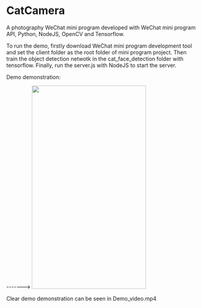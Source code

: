 # CatCamera


A photography WeChat mini program developed with WeChat mini program API, Python, NodeJS, OpenCV and Tensorflow.

To run the demo, firstly download WeChat mini program development tool and set the client folder as the root folder of mini program project. Then train the object detection netwotk in the cat_face_detection folder with tensorflow. Finally, run the server.js with NodeJS to start the server.

Demo demonstration:

-------> <img src="https://github.com/AlbertPi-Git/CatCamera/raw/master/Demo_video.gif"  width="300" height="533">

Clear demo demonstration can be seen in Demo_video.mp4
